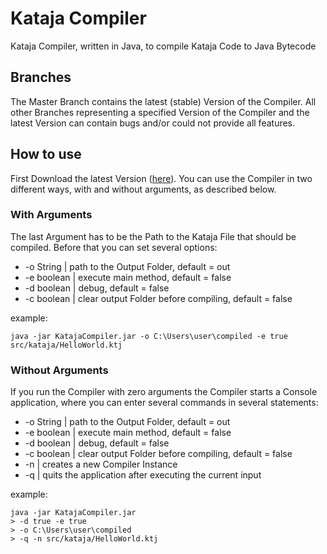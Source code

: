 # Kataja Compiler
Kataja Compiler, written in Java, to compile Kataja Code to Java Bytecode

## Branches
The Master Branch contains the latest (stable) Version of the Compiler. All other Branches representing a specified Version of the Compiler and the latest Version can contain bugs and/or could not provide all features.

## How to use
First Download the latest Version ([here](https://github.com/XaverWeste/Kataja-Compiler/tree/master/releases)). You can use the Compiler in two different ways, with and without arguments, as described below.

### With Arguments
The last Argument has to be the Path to the Kataja File that should be compiled. Before that you can set several options:
- -o String | path to the Output Folder, default = out
- -e boolean | execute main method, default = false
- -d boolean | debug, default = false
- -c boolean | clear output Folder before compiling, default = false

example:
````
java -jar KatajaCompiler.jar -o C:\Users\user\compiled -e true src/kataja/HelloWorld.ktj
````

### Without Arguments
If you run the Compiler with zero arguments the Compiler starts a Console application, where you can enter several commands in several statements:
- -o String | path to the Output Folder, default = out
- -e boolean | execute main method, default = false
- -d boolean | debug, default = false
- -c boolean | clear output Folder before compiling, default = false
- -n | creates a new Compiler Instance
- -q | quits the application after executing the current input

example:
````
java -jar KatajaCompiler.jar
> -d true -e true
> -o C:\Users\user\compiled
> -q -n src/kataja/HelloWorld.ktj
````